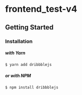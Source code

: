 # frontend_test-v4

## Getting Started

### Installation

##### with Yarn

```
$ yarn add dribbblejs
```

##### or with NPM

```
$ npm install dribbblejs
```
